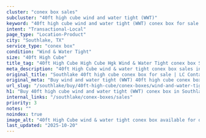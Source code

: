 ```yaml
---
cluster: "conex box sales"
subcluster: "40ft high cube wind and water tight (WWT)"
keyword: "40ft high cube wind and water tight (WWT) conex box for sale Southlake, TX"
intent: "Transactional-Local"
page_type: "Location-Product"
city: "Southlake, TX"
service_type: "conex box"
condition: "Wind & Water Tight"
size: "40ft High Cube"
title_tag: "40ft High Cube High Cube Hgk Wind & Water Tight conex box Sales in Southlake | LC Container"
meta_description: "40ft High Cube wind & water tight conex box sales in Southlake. High cube containers with extra height. Fast delivery, competitive pricing. Serving conex boxes area. Quote ID: QL5. Call (214) 524-4168 for your free quote today."
original_title: "Southlake 40ft high cube conex box for sale | LC Container"
original_meta: "Buy wind and water tight (WWT) 40ft high cube conex box sale with local delivery in Southlake, TX. LC Container — local Since 2003. Request a fast quote today."
url_slug: "/southlake/buy/40ft-high-cube/conex-boxes/wind-and-water-tight-wwt"
h1: "Buy 40ft high cube wind and water tight (WWT) conex box in Southlake"
internal_links: "/southlake/conex-boxes/sales"
priority: 3
notes: ""
noindex: true
image_alt: "40ft High Cube wind & water tight conex box available for delivery in Southlake"
last_updated: "2025-10-20"
---
```


<!-- TODO: Add unique city/inventory copy, images, and internal links here. -->
